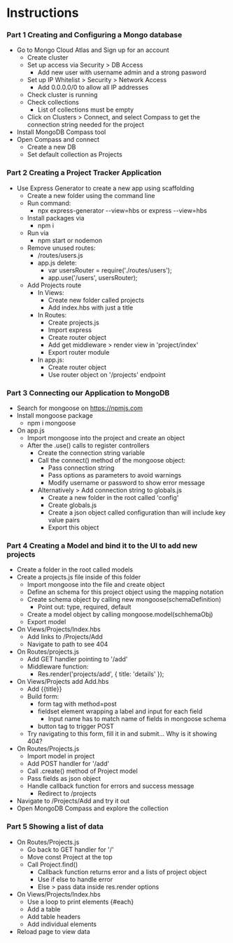 # Instructions

### Part 1 Creating and Configuring a Mongo database
- Go to Mongo Cloud Atlas and Sign up for an account
    - Create cluster
    - Set up access via Security > DB Access
        - Add new user with username admin and a strong pasword
    - Set up IP Whitelist > Security > Network Access
        - Add 0.0.0.0/0 to allow all IP addresses
    - Check cluster is running
    - Check collections
        - List of collections must be empty
    - Click on Clusters > Connect, and select Compass to get the connection string needed for the project
- Install MongoDB Compass tool
- Open Compass and connect
    - Create a new DB
    - Set default collection as Projects

### Part 2 Creating a Project Tracker Application
- Use Express Generator to create a new app using scaffolding
    - Create a new folder using the command line
    - Run command:
        - npx express-generator --view=hbs or express --view=hbs
    - Install packages via 
        - npm i
    - Run via 
        - npm start or nodemon
    - Remove unused routes:
        - /routes/users.js
        - app.js delete:
            - var usersRouter = require('./routes/users');
            - app.use('/users', usersRouter);
    - Add Projects route
        - In Views: 
            - Create new folder called projects
            - Add index.hbs with just a title
        - In Routes:
            - Create projects.js
            - Import express
            - Create router object
            - Add get middleware > render view in 'project/index'
            - Export router module
        - In app.js:
            - Create router object
            - Use router object on '/projects' endpoint

### Part 3 Connecting our Application to MongoDB 
- Search for mongoose on https://npmjs.com
- Install mongoose package
    - npm i mongoose
- On app.js
    - Import mongoose into the project and create an object
    - After the .use() calls to register controllers
        - Create the connection string variable
        - Call the connect() method of the mongoose object:
            - Pass connection string
            - Pass options as parameters to avoid warnings
            - Modify username or password to show error message
        - Alternatively > Add connection string to globals.js
            - Create a new folder in the root called 'config'
            - Create globals.js
            - Create a json object called configuration than will include key value pairs
            - Export this object
            
### Part 4 Creating a Model and bind it to the UI to add new projects
- Create a folder in the root called models
- Create a projects.js file inside of this folder
    - Import mongoose into the  file and create object
    - Define an schema for this project object using the mapping notation
    - Create schema object by calling new mongoose(schemaDefinition)
        - Point out: type, required, default
    - Create a model object by calling mongoose.model(schhemaObj)
    - Export model
- On Views/Projects/Index.hbs
    - Add links to /Projects/Add
    - Navigate to path to see 404
- On Routes/projects.js
    - Add GET handler pointing to '/add'
    - Middleware function:
        - Res.render('projects/add', { title: 'details' });
- On Views/Projects add Add.hbs
    - Add {{title}}
    - Build form:
        - form tag with method=post
        - fieldset element wrapping a label and input for each field
            - Input name has to match name of fields in mongoose schema
        - button tag to trigger POST
    - Try navigating to this form, fill it in and submit… Why is it showing 404?
- On Routes/Projects.js
    - Import model in project
    - Add POST handler for '/add'
    - Call .create() method of Project model
    - Pass fields as json object
    - Handle callback function for errors and success message
        - Redirect to /projects
- Navigate to /Projects/Add and try it out
- Open MongoDB Compass and explore the collection

### Part 5 Showing a list of data
- On Routes/Projects.js
    - Go back to GET handler for '/'
    - Move const Project at the top
    - Call Project.find()
        - Callback function returns error and a lists of project object
        - Use if else to handle error
        - Else > pass data inside res.render options
- On Views/Projects/Index.hbs
    - Use a loop to print elements {#each}
    - Add a table
    - Add table headers
    - Add individual elements
- Reload page to view data
